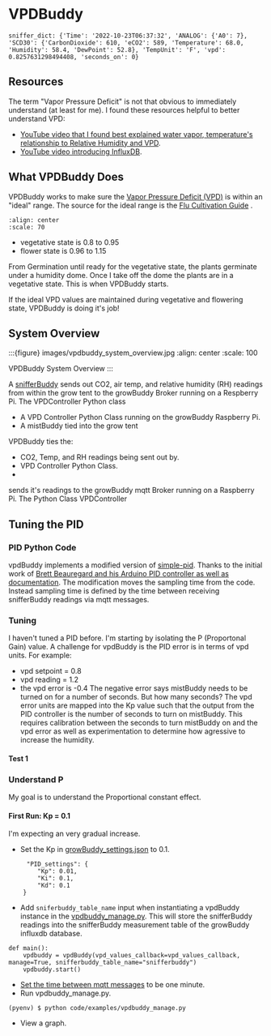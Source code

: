 # VPDBuddy
```
sniffer_dict: {'Time': '2022-10-23T06:37:32', 'ANALOG': {'A0': 7}, 'SCD30': {'CarbonDioxide': 610, 'eCO2': 589, 'Temperature': 68.0, 'Humidity': 58.4, 'DewPoint': 52.8}, 'TempUnit': 'F', 'vpd': 0.8257631298494408, 'seconds_on': 0}
```

## Resources
The term "Vapor Pressure Deficit" is not that obvious to immediately understand (at least for me).  I found these resources helpful to better understand VPD:

- [YouTube video that I found best explained water vapor, temperature's relationship to Relative Humidity and VPD](https://www.youtube.com/watch?v=-bYPGr1TJQY&t=1s).
- [YouTube video introducing InfluxDB](https://www.youtube.com/watch?v=Vq4cDIdz_M8&list=RDCMUC4Snw5yrSDMXys31I18U3gg&index=2).

## What VPDBuddy Does

VPDBuddy works to make sure the [Vapor Pressure Deficit (VPD)](https://en.wikipedia.org/wiki/Vapour-pressure_deficit) is within an "ideal" range.  The source for the ideal range is the [Flu Cultivation Guide](https://github.com/solarslurpi/growBuddy/blob/main/docs/FLU-CultivationGuide_Cannabis_WEB_PROOF_01-2020.pdf) .

```{image} images/vpd_chart.jpg
:align: center
:scale: 70
```

- vegetative state is 0.8 to 0.95
- flower state is 0.96 to 1.15

From Germination until ready for the vegetative state, the plants germinate under a humidity dome.  Once I take off the dome the plants are in a vegetative state.  This is when VPDBuddy starts.

If the ideal VPD values are maintained during vegetative and flowering state, VPDBuddy is doing it's job!


## System Overview

:::{figure} images/vpdbuddy_system_overview.jpg
:align: center
:scale: 100

VPDBuddy System Overview
:::

A  [snifferBuddy](snifferBuddy) sends out CO2, air temp, and relative humidity (RH) readings from within the grow tent to the growBuddy Broker running on a Respberry Pi.  The VPDController Python class
- A VPD Controller Python Class running on the growBuddy Raspberry Pi.
- A mistBuddy tied into the grow tent


VPDBuddy ties the:
- CO2, Temp, and RH readings being sent out by.
- VPD Controller Python Class.
-
 sends it's readings to the growBuddy mqtt Broker running on a Raspberry Pi.  The Python Class VPDController

 ## Tuning the PID
 ### PID Python Code
 vpdBuddy implements a modified version of [simple-pid](https://github.com/m-lundberg/simple-pid).  Thanks to the initial work of [Brett Beauregard and his Arduino PID controller as well as documentation](http://brettbeauregard.com/blog/2011/04/improving-the-beginners-pid-introduction/).  The modification moves the sampling time from the code.  Instead sampling time is defined by the time between receiving snifferBuddy readings via mqtt messages.
 ### Tuning
 I haven't tuned a PID before.  I'm starting by isolating the P (Proportonal Gain) value.  A challenge for vpdBuddy is the PID error is in terms of vpd units.  For example:
 - vpd setpoint = 0.8
 - vpd reading = 1.2
 - the vpd error is -0.4
 The negative error says mistBuddy needs to be turned on for a number of seconds.  But how many seconds?  The vpd error units are mapped into the Kp value such that the output from the PID controller is the number of seconds to turn on mistBuddy. This requires calibration between the seconds to turn mistBuddy on and the vpd error as well as experimentation to determine how agressive to increase the humidity.
 #### Test 1

 ### Understand P
 My goal is to understand the Proportional constant effect.
 #### First Run: Kp = 0.1
I'm expecting an very gradual increase.
 - Set the Kp in [growBuddy_settings.json](https://github.com/solarslurpi/growBuddy/blob/main/code/growBuddy_settings.json) to 0.1.
```
     "PID_settings": {
        "Kp": 0.01,
        "Ki": 0.1,
        "Kd": 0.1
    }
```
- Add `sniferbuddy_table_name` input when instantiating a vpdBuddy instance in the [vpdbuddy_manage.py](https://github.com/solarslurpi/growBuddy/blob/main/code/examples/vpdbuddy_manage.py).  This will store the snifferBuddy readings into the snifferBuddy measurement table of the growBuddy influxdb database.
```
def main():
    vpdbuddy = vpdBuddy(vpd_values_callback=vpd_values_callback, manage=True, snifferbuddy_table_name="snifferbuddy")
    vpdbuddy.start()
```
- [Set the time between mqtt messages](set_time_between_readings) to be one minute.
- Run vpdbuddy_manage.py.
```
(pyenv) $ python code/examples/vpdbuddy_manage.py
```
- View a graph.

